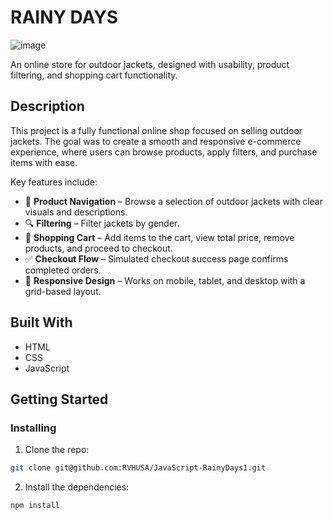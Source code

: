 # RAINY DAYS

![image](https://rvhusa.github.io/Portfolio1-CA/images/RDlogo.png)

An online store for outdoor jackets, designed with usability, product filtering, and shopping cart functionality.

## Description

This project is a fully functional online shop focused on selling outdoor jackets. The goal was to create a smooth and responsive e-commerce experience, where users can browse products, apply filters, and purchase items with ease.

Key features include:

- 🧭 **Product Navigation** – Browse a selection of outdoor jackets with clear visuals and descriptions.
- 🔍 **Filtering** – Filter jackets by gender.
- 🛒 **Shopping Cart** – Add items to the cart, view total price, remove products, and proceed to checkout.
- ✅ **Checkout Flow** – Simulated checkout success page confirms completed orders.
- 📱 **Responsive Design** – Works on mobile, tablet, and desktop with a grid-based layout.

## Built With

- HTML
- CSS 
- JavaScript 

## Getting Started

### Installing

1. Clone the repo:

```bash
git clone git@github.com:RVHUSA/JavaScript-RainyDays1.git
```

2. Install the dependencies:

```
npm install
```
